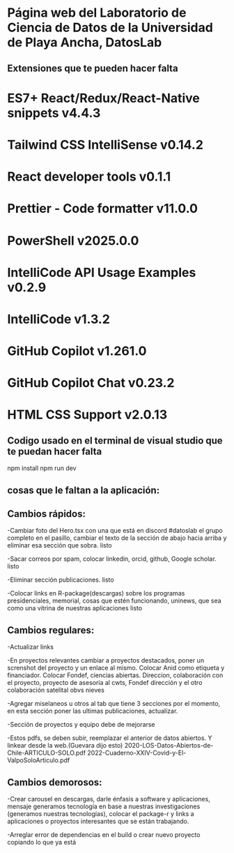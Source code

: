 # Página web del Laboratorio de Ciencia de Datos de la Universidad de Playa Ancha, DatosLab

## Extensiones que te pueden hacer falta

# ES7+ React/Redux/React-Native snippets  v4.4.3 
# Tailwind CSS IntelliSense  v0.14.2 
# React developer tools v0.1.1 
# Prettier - Code formatter  v11.0.0 
# PowerShell  v2025.0.0 
# IntelliCode API Usage Examples  v0.2.9 
# IntelliCode  v1.3.2 
# GitHub Copilot  v1.261.0 
# GitHub Copilot Chat  v0.23.2 
# HTML CSS Support  v2.0.13 

## Codigo usado en el terminal de visual studio que te puedan hacer falta

npm install
npm run dev

## cosas que le faltan a la aplicación:

## Cambios rápidos: 
-Cambiar foto del Hero.tsx con una que está en discord #datoslab el grupo completo en el pasillo, cambiar el texto de la sección de abajo hacia arriba y eliminar esa sección que sobra. listo

-Sacar correos por spam, colocar linkedin, orcid, github, Google scholar. listo

-Eliminar sección publicaciones. listo

-Colocar links en R-package(descargas) sobre los programas presidenciales, memorial, cosas que estén funcionando, uninews, que sea como una vitrina de nuestras aplicaciones listo

## Cambios regulares:

-Actualizar links

-En proyectos relevantes cambiar a proyectos destacados, poner un screnshot del proyecto y un enlace al mismo. Colocar Anid como etiqueta y financiador. Colocar Fondef, ciencias abiertas. Direccion, colaboración con el proyecto, proyecto de asesoría al cwts, Fondef dirección y el otro colaboración satelital obvs nieves 

-Agregar miselaneos u otros al tab que tiene 3 secciones por el momento,
en esta sección poner las ultimas publicaciones, actualizar.

-Sección de proyectos y equipo debe de mejorarse 

-Estos pdfs, se deben subir, reemplazar el anterior de datos abiertos. Y linkear desde la web.(Guevara dijo esto)
2020-LOS-Datos-Abiertos-de-Chile-ARTICULO-SOLO.pdf
2022-Cuaderno-XXIV-Covid-y-El-ValpoSoloArticulo.pdf

## Cambios demorosos: 
-Crear carousel en descargas, darle énfasis a software y aplicaciones, mensaje generamos tecnología en base a nuestras investigaciones (generamos nuestras tecnologías), colocar el package-r y links a aplicaciones o proyectos interesantes que se están trabajando.

-Arreglar error de dependencias en el build o crear nuevo proyecto copiando lo que ya está

